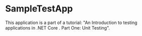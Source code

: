 # SampleTestApp
This application is a part of a tutorial: "An Introduction to testing applications in .NET Core . Part One: Unit Testing".
